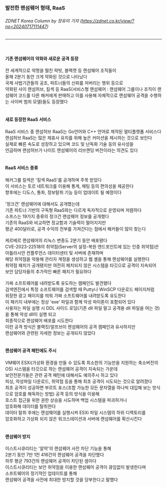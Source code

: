 ### 발전한 랜섬웨어 형태, RaaS
###### ZDNET Korea Column by 장유미 기자 (https://zdnet.co.kr/view/?no=20240717111447)
---   
<br>

#### 기존 랜섬웨어의 약화와 새로운 공격 등장
전 세계적으로 악명을 떨친 락빗, 블랙캣 등 랜섬웨어 조직들이   
올해 2분기 동안 크게 약화된 것으로 나타났다   
국제 사법기관들의 공조, 파트너들의 신뢰를 저버리는 행위 등으로   
약화된 사이 랜섬허브, 킬섹 등 RaaS(서비스형 랜섬웨어 : 랜섬웨어 그룹이나 조직이 랜섬웨어 코드를 다른 해커에게 판매하고 이를 사용해 자체적으로 랜섬웨어 공격을 수행하는 사이버 범죄 모델)들도 등장했다   
<br>

#### 새로 등장한 RaaS 서비스
RaaS 서비스 중 랜섬허브 RaaS는 Go언어와 C++ 언어로 제작된 멀티플랫폼 서비스다   
랜섬허브 RaaS는 많은 제휴사 유치를 위해 높은 커미션을 제시하는 것으로 보인다   
실제로 빠른 속도로 성장하고 있으며 코드 및 난독화 기술 등의 유사성을   
언급하며 랜섬허브가 나이트 랜섬웨어의 리브랜딩 버전이라는 의견도 있다   
<br>

#### RaaS 서비스 종류
해커그룹 킬섹은 '킬섹 RaaS'를 공개하며 주목 받았다   
이 서비스는 토르 네트워크를 이용해 통계, 채팅 등의 편의성을 제공한다   
향후에는 디도스, 통화, 정보탈취 기능 등이 업데이트 될 예정이다   
<br>
'정크건' 랜섬웨어에 대해서도 공개했는데   
기존 파트너 기반의 구독형 RaaS와는 다르게 독자적으로 운영되며 저렴하다   
소프스는 19가지 종류의 정크건 랜섬웨어 정보를 공개했다   
기존의 RaaS와 비교하면 정교함과 기술력이 떨어지지만   
평균 400달러로, 공격 수익의 전부를 가져간다는 점에서 해커들이 많이 찾는다   
<br>
케르베르 랜섬웨어의 리눅스 변종도 2분기 동안 배포됐다   
CVE-2023-22518의 취약점(Server의 설정-복원 엔드포인트에 있는 인증 취약점)은   
아틀라시안 컨플루언스 데이터센터 및 서버에 존재하며   
해당 취약점을 악용해 관리자 계정을 생성하고 웹 셸을 통해 랜섬웨어를 실행한다   
취약점 패치가 공개됐지만 여전히 패치되지 않은 시스템을 타깃으로 공격이 지속되어   
보안 담당자들의 추가적인 빠른 패치가 필요하다   
<br>
가짜 소프트웨어를 내려받도록 유도하는 캠페인도 발견됐다   
검색엔진에서 특정 소프트웨어를 검색할 때 Putty나 WinSCP 다운로드 페이지처럼   
위장한 광고 페이지를 띄워 가짜 소프트웨어를 내려받도록 유도한다   
이 패키지 내부에는 정상 'exe' 파일과 함께 악성 파이톤이 포함되어 있다   
사용자는 파일 실행 시 DDL 사이드 로딩(기존 dll 파일 말고 공격용 dll 파일을 여는 것)을 통해 악성 dll이 실행 되고   
최종적으로 랜섬웨어 배포를 시도한다   
이런 공격 방식은 블랙킷/알프브이 랜섬웨어의 공격 캠페인과 유사하지만   
랜섬웨어와 관련된 자세한 정보는 공개되지 않았다   
<br>

#### 랜섬웨어 공격 패턴에도 주시
VM웨어 ESXi(가상화 환경을 만들 수 있도록 최소한의 기능만을 지원하는 축소버전의 OS) 시스템을 타깃으로 하는 랜섬웨어 공격이 지속되는 가운데   
보안전문가들은 관련 공격 패턴에 대해서도 예의주시 하고 있다   
피싱, 악성파일 다운로드, 취약점 등을 통해 최초 공격이 시도되는 것으로 알려졌다   
최초 공격이 성공하면 부르트 포스(조합 가능한 모든 문자열을 하나씩 대입해 보는 방식으로 암호를 해독하는 방법) 공격 등의 방식을 이용해   
호스트 접근을 위한 권한 상승을 시도하며 백업 시스템을 파괴하거나   
암호화해 데이터를 탈취한다   
데이터 탈취 후에는 랜섬웨어를 실행시켜 ESXi 파일 시스템의 하위 디렉토리를   
암호화하고 가상화 되지 않은 워크스테이션과 서버에 랜섬웨어를 확산시킨다   
<br>

#### 랜섬웨어 방지
이스트시큐리티는 '알약'의 랜섬웨어 사전 차단 기능을 통해   
2분기 동안 7만 1천 416건의 랜섬웨어 공격을 차단했다   
하루 평균 793건의 랜섬웨어 공격이 차단된 셈이다   
이스트시큐리티는 보안 취약점을 이용한 랜섬웨어 공격이 끊임없이 발생한다며   
소프트웨어의 정기적인 업데이트를 통해   
랜섬웨어 공격을 사전에 최대한 방지할 것을 당부한다고 말했다   
<br>
